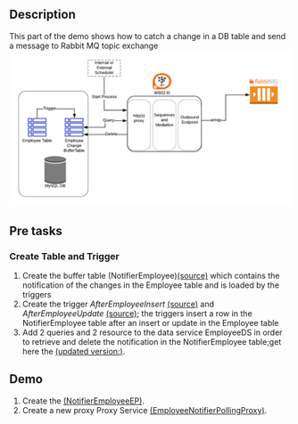 ## Description
This part of the demo shows how to catch a change in a DB table and send a message to Rabbit MQ topic exchange
![EI Demo2](EIdemo2.png)

## Pre tasks
### Create Table and Trigger
1. Create the buffer table (NotifierEmployee)[(source)](createNotifierEmployee.sql) which contains the notification of the changes in the Employee table and is loaded by the triggers
2. Create the trigger *AfterEmployeeInsert* [(source)](insertTrigger.sql) and *AfterEmployeeUpdate* [(source)](updateTrigger.sql); the triggers insert a row in the NotifierEmployee table after an insert or update in the Employee table
3. Add 2 queries and 2 resource to the data service EmployeeDS in order to retrieve and delete the notification in the NotifierEmployee table;get here the [(updated version:)](EmployeeDS.xml).


## Demo
1. Create the [(NotifierEmployeeEP)](NotifierEmployeeEP.xml).
2. Create a new proxy Proxy Service [(EmployeeNotifierPollingProxy)](EmployeeNotifierPollingProxy.xml).
